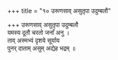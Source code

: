 +++
title = "१० उरूणसाव् असुतृपा उदुम्बलौ"

+++
उरूणसाव् असुतृपा उदुम्बलौ  
यमस्य दूतौ चरतो जनाँ अनु ।  
ताव् अस्मभ्यं दृशये सूर्याय  
पुनर् दाताम् असुम् अद्येह भद्रम् ॥